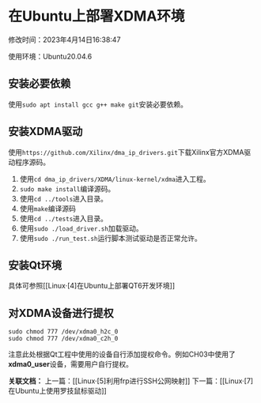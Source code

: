# 在Ubuntu上部署XDMA环境

修改时间：2023年4月14日16:38:47

使用环境：Ubuntu20.04.6

## 安装必要依赖

使用`sudo apt install gcc g++ make git`安装必要依赖。

## 安装XDMA驱动

使用`https://github.com/Xilinx/dma_ip_drivers.git`下载Xilinx官方XDMA驱动程序源码。

1. 使用`cd dma_ip_drivers/XDMA/linux-kernel/xdma`进入工程。
2. `sudo make install`编译源码。
3. 使用`cd ../tools`进入目录。
4. 使用`make`编译源码
5. 使用`cd ../tests`进入目录。
6. 使用`sudo ./load_driver.sh`加载驱动。
7. 使用`sudo ./run_test.sh`运行脚本测试驱动是否正常允许。

## 安装Qt环境

具体可参照[[Linux·[4]在Ubuntu上部署QT6开发环境]]

## 对XDMA设备进行提权

```shell
sudo chmod 777 /dev/xdma0_h2c_0
sudo chmod 777 /dev/xdma0_c2h_0
```

注意此处根据Qt工程中使用的设备自行添加提权命令。例如CH03中使用了**xdma0_user**设备，需要用户自行提权。

**关联文档：**
上一篇：[[Linux·[5]利用frp进行SSH公网映射]]
下一篇：[[Linux·[7]在Ubuntu上使用罗技鼠标驱动]]